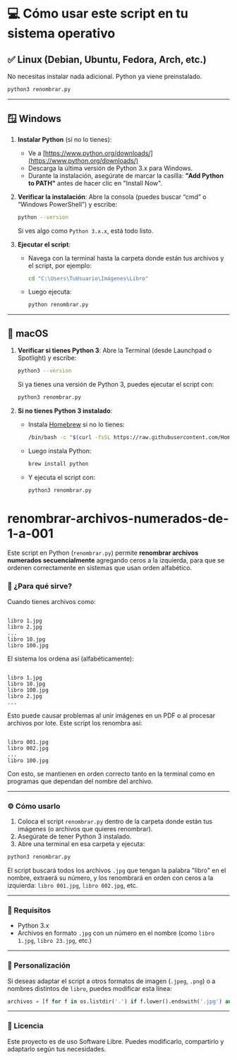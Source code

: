 # 💻 Cómo usar este script en tu sistema operativo

## ✅ Linux (Debian, Ubuntu, Fedora, Arch, etc.)

No necesitas instalar nada adicional. Python ya viene preinstalado.

```bash
python3 renombrar.py
```

---

## 🪟 Windows

1. **Instalar Python** (si no lo tienes):

   * Ve a [https://www.python.org/downloads/](https://www.python.org/downloads/)
   * Descarga la última versión de Python 3.x para Windows.
   * Durante la instalación, asegúrate de marcar la casilla: **"Add Python to PATH"** antes de hacer clic en "Install Now".

2. **Verificar la instalación**:
   Abre la consola (puedes buscar “cmd” o “Windows PowerShell”) y escribe:

   ```bash
   python --version
   ```

   Si ves algo como `Python 3.x.x`, está todo listo.

3. **Ejecutar el script**:

   * Navega con la terminal hasta la carpeta donde están tus archivos y el script, por ejemplo:

     ```bash
     cd "C:\Users\TuUsuario\Imágenes\Libro"
     ```

   * Luego ejecuta:

     ```bash
     python renombrar.py
     ```

---

## 🍎 macOS

1. **Verificar si tienes Python 3**:
   Abre la Terminal (desde Launchpad o Spotlight) y escribe:

   ```bash
   python3 --version
   ```

   Si ya tienes una versión de Python 3, puedes ejecutar el script con:

   ```bash
   python3 renombrar.py
   ```

2. **Si no tienes Python 3 instalado**:

   * Instala [Homebrew](https://brew.sh/) si no lo tienes:

     ```bash
     /bin/bash -c "$(curl -fsSL https://raw.githubusercontent.com/Homebrew/install/HEAD/install.sh)"
     ```

   * Luego instala Python:

     ```bash
     brew install python
     ```

   * Y ejecuta el script con:

     ```bash
     python3 renombrar.py
     ```

# renombrar-archivos-numerados-de-1-a-001

Este script en Python (`renombrar.py`) permite **renombrar archivos numerados secuencialmente** agregando ceros a la izquierda, para que se ordenen correctamente en sistemas que usan orden alfabético.

### 🧠 ¿Para qué sirve?

Cuando tienes archivos como:

```

libro 1.jpg
libro 2.jpg
...
libro 10.jpg
libro 100.jpg

```

El sistema los ordena así (alfabéticamente):

```

libro 1.jpg
libro 10.jpg
libro 100.jpg
libro 2.jpg
...

```

Esto puede causar problemas al unir imágenes en un PDF o al procesar archivos por lote. Este script los renombra así:

```

libro 001.jpg
libro 002.jpg
...
libro 100.jpg

````

Con esto, se mantienen en orden correcto tanto en la terminal como en programas que dependan del nombre del archivo.

---

### ⚙️ Cómo usarlo

1. Coloca el script `renombrar.py` dentro de la carpeta donde están tus imágenes (o archivos que quieres renombrar).
2. Asegúrate de tener Python 3 instalado.
3. Abre una terminal en esa carpeta y ejecuta:

```bash
python3 renombrar.py
````

El script buscará todos los archivos `.jpg` que tengan la palabra "libro" en el nombre, extraerá su número, y los renombrará en orden con ceros a la izquierda: `libro 001.jpg`, `libro 002.jpg`, etc.

---

### 📌 Requisitos

* Python 3.x
* Archivos en formato `.jpg` con un número en el nombre (como `libro 1.jpg`, `libro 23.jpg`, etc.)

---

### 🧩 Personalización

Si deseas adaptar el script a otros formatos de imagen (`.jpeg`, `.png`) o a nombres distintos de `libro`, puedes modificar esta línea:

```python
archivos = [f for f in os.listdir('.') if f.lower().endswith('.jpg') and 'libro' in f.lower()]
```

---

### 📄 Licencia

Este proyecto es de uso Software Libre. Puedes modificarlo, compartirlo y adaptarlo según tus necesidades.

